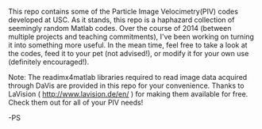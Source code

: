 This repo contains some of the Particle Image Velocimetry(PIV) codes developed at USC. As it stands, this repo is a haphazard collection of seemingly random Matlab codes. Over the course of 2014 (between multiple projects and teaching commitments), I've been working on turning it into something more useful. In the mean time, feel free to take a look at the codes, feed it to your pet (not advised!), or modify it for your own use (definitely encouraged!). 

Note: The readimx4matlab libraries required to read image data acquired through DaVis are provided in this repo for your convenience. Thanks to LaVision ( http://www.lavision.de/en/ ) for making them available for free. Check them out for all of your PIV needs!
   

-PS
